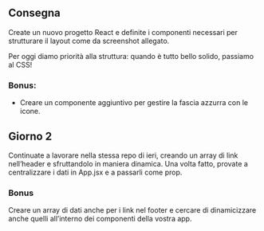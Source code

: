 ## Consegna
Create un nuovo progetto React e definite i componenti necessari per strutturare il layout come da screenshot allegato.

Per oggi diamo priorità alla struttura: quando è tutto bello solido, passiamo al CSS!

### Bonus:
- Creare un componente aggiuntivo per gestire la fascia azzurra con le icone.

## Giorno 2
Continuate a lavorare nella stessa repo di ieri, creando un array di link nell’header e sfruttandolo in maniera dinamica. Una volta fatto, provate a centralizzare i dati in App.jsx e a passarli come prop.

### Bonus
Creare un array di dati anche per i link nel footer e cercare di dinamicizzare anche quelli all’interno dei componenti della vostra app.